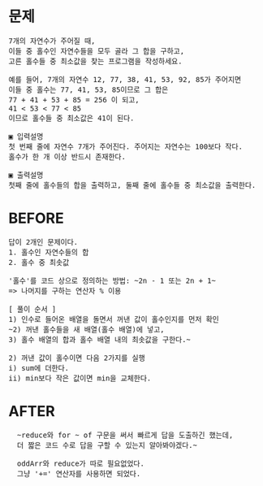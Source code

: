 # 문제

<pre>
7개의 자연수가 주어질 때, 
이들 중 홀수인 자연수들을 모두 골라 그 합을 구하고, 
고른 홀수들 중 최소값을 찾는 프로그램을 작성하세요.

예를 들어, 7개의 자연수 12, 77, 38, 41, 53, 92, 85가 주어지면 
이들 중 홀수는 77, 41, 53, 85이므로 그 합은
77 + 41 + 53 + 85 = 256 이 되고,
41 < 53 < 77 < 85
이므로 홀수들 중 최소값은 41이 된다.

▣ 입력설명
첫 번째 줄에 자연수 7개가 주어진다. 주어지는 자연수는 100보다 작다. 
홀수가 한 개 이상 반드시 존재한다.

▣ 출력설명
첫째 줄에 홀수들의 합을 출력하고, 둘째 줄에 홀수들 중 최소값을 출력한다.
</pre>

# BEFORE

<pre>
답이 2개인 문제이다.
1. 홀수인 자연수들의 합
2. 홀수 중 최솟값

'홀수'를 코드 상으로 정의하는 방법: ~2n - 1 또는 2n + 1~
=> 나머지를 구하는 연산자 % 이용

[ 풀이 순서 ]
1) 인수로 들어온 배열을 돌면서 꺼낸 값이 홀수인지를 먼저 확인
~2) 꺼낸 홀수들을 새 배열(홀수 배열)에 넣고,
3) 홀수 배열의 합과 홀수 배열 내의 최솟값을 구한다.~

2) 꺼낸 값이 홀수이면 다음 2가지를 실행
i) sum에 더한다.
ii) min보다 작은 값이면 min을 교체한다.
</pre>

# AFTER

<pre>
  ~reduce와 for ~ of 구문을 써서 빠르게 답을 도출하긴 했는데,
  더 짧은 코드 수로 답을 구할 수 있는지 알아봐야겠다.~

  oddArr와 reduce가 따로 필요없었다.
  그냥 '+=' 연산자를 사용하면 되었다.
</pre>
